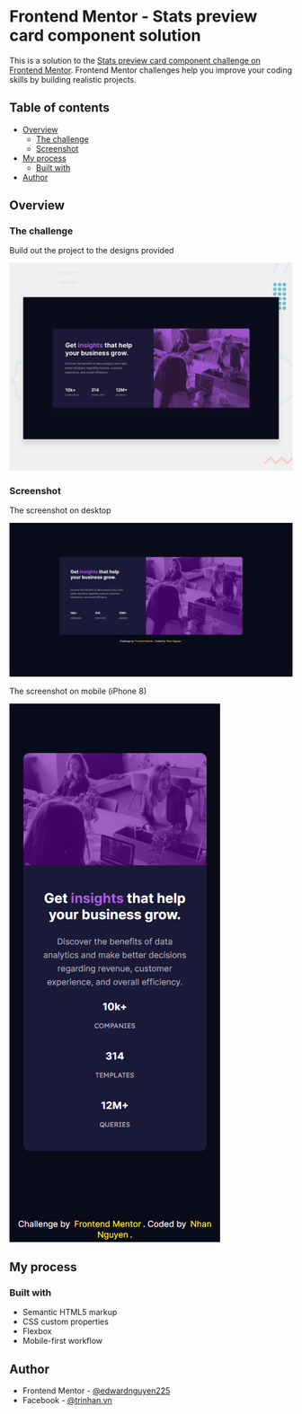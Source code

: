 # Frontend Mentor - Stats preview card component solution

This is a solution to the [Stats preview card component challenge on Frontend Mentor](https://www.frontendmentor.io/challenges/stats-preview-card-component-8JqbgoU62). Frontend Mentor challenges help you improve your coding skills by building realistic projects.

## Table of contents

- [Overview](#overview)
  - [The challenge](#the-challenge)
  - [Screenshot](#screenshot)
- [My process](#my-process)
  - [Built with](#built-with)
- [Author](#author)

## Overview

### The challenge

Build out the project to the designs provided

![Desktop preview of the project](./design/desktop-preview.jpg)

### Screenshot

The screenshot on desktop

![Screen shot on desktop](./screenshots/screenshot-desktop.png)

The screenshot on mobile (iPhone 8)

![Screen shot on mobile](./screenshots/screenshot-iphone8.png)

## My process

### Built with

- Semantic HTML5 markup
- CSS custom properties
- Flexbox
- Mobile-first workflow

## Author

- Frontend Mentor - [@edwardnguyen225](https://www.frontendmentor.io/profile/edwardnguyen225)
- Facebook - [@trinhan.vn](https://www.facebook.com/trinhan.vn/)
